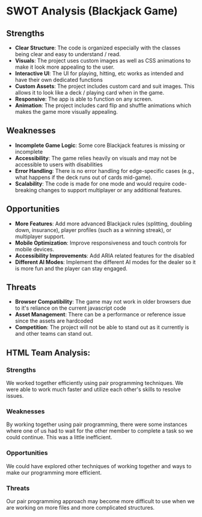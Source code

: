 # SWOT Analysis (Blackjack Game)

## Strengths
- **Clear Structure**: The code is organized especially with the classes being clear and easy to understand / read.
- **Visuals**: The project uses custom images as well as CSS animations to make it look more appealing to the user.
- **Interactive UI**: The UI for playing, hitting, etc works as intended and have their own dedicated functions
- **Custom Assets**: The project includes custom card and suit images. This allows it to look like a deck / playing card when in the game. 
- **Responsive**: The app is able to function on any screen.
- **Animation**: The project includes card flip and shuffle animations which makes the game more visually appealing.

## Weaknesses
- **Incomplete Game Logic**: Some core Blackjack features is missing or incomplete
- **Accessibility**: The game relies heavily on visuals and may not be accessible to users with disabilities 
- **Error Handling**: There is no error handling for edge-specific cases (e.g., what happens if the deck runs out of cards mid-game).
- **Scalability**: The code is made for one mode and would require code-breaking changes to support multiplayer or any additional features.

## Opportunities
- **More Features**: Add more advanced Blackjack rules (splitting, doubling down, insurance), player profiles (such as a winning streak), or multiplayer support.
- **Mobile Optimization**: Improve responsiveness and touch controls for mobile devices.
- **Accessibility Improvements**: Add ARIA related features for the disabled
- **Different AI Modes**: Implement the different AI modes for the dealer so it is more fun and the player can stay engaged.
  
## Threats
- **Browser Compatibility**: The game may not work in older browsers due to it's reliance on the current javascript code
- **Asset Management**: There can be a performance or reference issue since the assets are hardcoded
- **Competition**: The project will not be able to stand out as it currently is and other teams can stand out.


## HTML Team Analysis:
### Strengths
We worked together efficiently using pair programming techniques. We were able to work much faster and utilize each other's skills to resolve issues.
### Weaknesses
By working together using pair programming, there were some instances where one of us had to wait for the other member to complete a task so we could continue. This was a little inefficient.
### Opportunities
We could have explored other techniques of working together and ways to make our programming more efficient.
### Threats
Our pair programming approach may become more difficult to use when we are working on more files and more complicated structures. 
